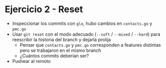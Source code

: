 # Ejercicio 2 - Reset

- Inspeccionar los commits con `glo`, hubo cambios en `contacts.go` y `pmc.go`
- Usar `git reset` con el modo adecuado (`--soft` / `--mixed` / `--hard`) para reescribir la historia del branch y dejarla prolija
  - Pensar que `contacts.go` y `pmc.go` corresponden a features distintas pero se trabajaron en el mismo branch
  - ¿Cuántos commits deberían ser?
- Pushear al remoto